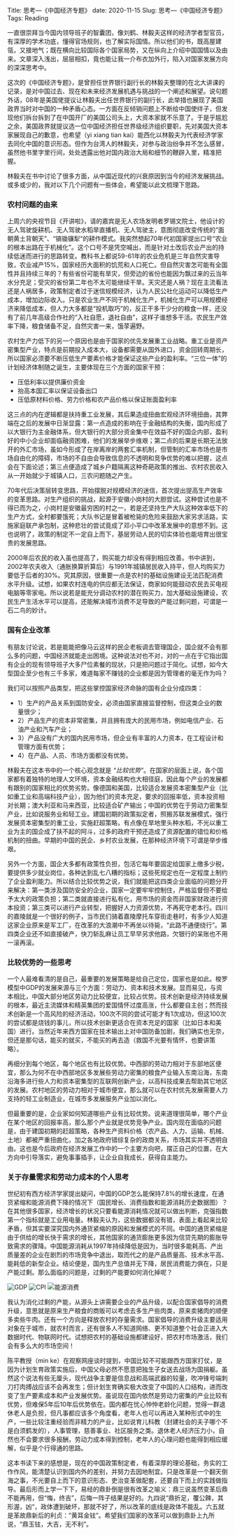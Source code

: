 Title: 思考—《中国经济专题》
date: 2020-11-15
Slug: 思考—《中国经济专题》
Tags: Reading



一直很崇拜当今国内领导班子的智囊团，像刘鹤、林毅夫这样的经济学者型官员，有深厚的学术功底，懂得官场规则，也了解实际国情。所以他们的书，既高屋建瓴，又接地气；既在横向比较国际各个国家局势，又在纵向上介绍中国国情以及由来。文章深入浅出，层层相扣，竟也能让我一介布衣加外行，陷入对国家发展方向的深深思考中。

这次的《中国经济专题》，是曾担任世界银行副行长的林毅夫整理的在北大讲课的记录，是对中国过去、现在和未来经济发展机遇与挑战的一个阐述和展望。说句题外话，08年是美国佬提议让林毅夫出任世界银行的副行长，此举措也展现了美国政界当时对中国的一种矛盾心态。一方面在反倾销问题上不断给中国使绊子，但发现他们拆台拆到了在中国开厂的美国公司头上，大资本家就不乐意了。于是乎尴尬之余，美国政界就提议选一位中国经济担任世界级经济组织要职，先对美国大资本家展现自己的歉意，也希望（yi xiang tian kai）能西化以林毅夫为代表经济学家去同化中国的意识形态。但作为台湾人的林毅夫，对参与政治纷争并不怎么感冒，虽然他书里字里行间，处处透露出他对国内政治大局和细节的鞭辟入里，精准把握。

林毅夫在书中讨论了很多方面，从中国近现代的兴衰原因到当今的经济发展挑战。或多或少的，我对以下几个问题有一些体会，希望能以此文梳理下思路。

### 农村问题的由来

上周六的央视节目《开讲啦》，请的嘉宾是无人农场发明者罗锡文院士，他设计的无人驾驶旋耕机、无人驾驶水稻旱直播机、无人驾驶主，意图彻底改变传统的“面朝黄土背朝天”、“镐锄镰犁“的耕作模式。我突然想起70年代初国家提出口号“农业的根本出路在于机械化”。这个口号不是凭空喊出，而是针对土改后农业产出的持续低迷而进行的思路转变。教科书上都说59-61年的农业危机是三年自然灾害导致，农业减产15%，国家经历大面积的饥荒和人口死亡。但自然灾害怎可能有全国性并且持续三年的？有些省份可能有旱灾，但旁边的省份也能因为飘过来的云当年水分充足；受灾的省份第二年也不太可能继续干旱。天灾还是人祸？现在主流看法还是人祸居多，政策制定者过于迷信规模经济，认为人民公社化运动可以降低生产成本，增加边际收入。只是农业生产不同于机械化生产，机械化生产可以用规模经济来降低成本，但人力大多都是“投机取巧”的，反正干多干少分的粮食一样，还没有了前几年高级合作社的“入社自愿，退社自由”，这样子谁想多干活。农民生产效率下降，粮食储备不足，自然灾害一来，饿莩遍野。

农村生产力低下的另一个原因也是由于国家的优先发展重工业战略。重工业是资产密集型产业，特点是前期投入成本大，设备都需要从国外进口，资金回转周期长，所以国家必须要不断压低生产要素价格才能保证这些产业的盈利率。“三位一体”的计划经济体制随之诞生，主要体现在三个方面的国家干预：
*  压低利率以提供廉价资金
* 抬高本国汇率以保证设备出口
* 压低原材料价格、劳力价格和农产品价格以保证账面盈利率

这三点的内在逻辑都是扶持重工业发展，其后果造成扭曲宏观经济环境扭曲，其弊端在之后的发展中日渐显露：第一点造成的影响在于金融结构的失衡，国内形成了以大银行为主金融体系，但大银行的大部分资金集中在效益不好的国企内部，盈利好的中小企业却面临融资困难，他们的发展举步维艰；第二点的后果是长期无法放开的外汇市场，虽如今形成了在岸离岸的两套汇率机制，但管制的汇率市场也是市场自由化的障碍，市场的不自由会导致信息的不透明和竞争优势的难以把握，这点会在下面论述；第三点便造成了城乡户籍隔离这种奇葩政策的推出、农村农民收入从一开始就少于城镇人口，三农问题随之产生。

70年代后决策层转变思路，开始摆脱对规模经济的迷信，首次提出提高生产效率的变革思路。对生产组织的挑战，起源于安徽小岗村的大胆尝试。这种尝试也是不得已而为之，小岗村是安徽最穷困的村之一，若是还坚持生产大队这种效率低下的生产方式，全村都要饿死；大队书记是冒着被枪毙的危险来鼓励大家另求活路，实施家庭联产承包制，这种悲壮的尝试竟成了邓小平口中改革发展中的意想不到。这也说明了，政策的制定不一定自上而下，基层劳动人民的切实体验也能培育出很宝贵的发展思路。

2000年后农民的收入虽也提高了，购买能力却没有得到相应改善。书中讲到，2002年农夫收入（通胀换算折算后）与1991年城镇居民收入持平，但人均购买力要低于后者的30%。究其原因，很重要一点是农村的基础设施建设无法匹配消费水平升级。试想，如果农村连电的供应都无法保证，商家如何能鼓动农民去买电视电脑等零家电。所以说若是能充分调动农村的潜在购买力，加大基础设施建设，农民生产生活水平可以提高，还能解决城市消费不足导致的产能过剩问题，可谓是一石二鸟的妙计。


### 国有企业改革

有朋友讨论说，若是能能把像马云这样的民企老板调去管理国企，国企就不会有那么多的问题，中国经济就能走出困境。这种说法对也不对，对的一点在于它指出国有企业的现有领导班子大多尸位素餐的现状，只是把问题过于简化。试想，如今大型国企至少也有三千多家，难道每家不赚钱的企业都是因为管理者的毫无作为吗？

我们可以按照产品类型，把这些掌控国家经济命脉的国有企业分成四类：
* 1）生产的产品关系到国防安全，必须由国家直接监督控制，但这类企业的数量很少； 
* 2）产品生产的资本非常密集，并且拥有庞大的民用市场，例如电信产业、石油产业和汽车产业；
* 3）产品没有广大的国内民用市场，但企业有丰富的人力资本，在工程设计和管理方面有优势； 
* 4）在产品、人员、市场方面都没有优势。

林毅夫在这本书中的一个核心观念就是 _“比较优势”_。在国家的层面上说，各个国家都有着独特的地理人文环境，资本金融结构也大相径庭，因此每个产业的发展都有跟别的国家相比的优势劣势。像德国和美国，比较适合发展资本密集型产业（比如重工业和高端科技产业），因为他们的资本充足，要求的回报率低，资本投资相对长期；澳大利亚和马来西亚，比较适合矿产输出；中国的优势在于劳动力密集型产业，比如说服务业和轻工业。建国初期的政策拟定者，照搬苏联发展模式，强行发展资本密集型的重工业，实施赶超策略，有点像在旱地里头种水稻，不光以重工业为主的国企成了扶不起的阿斗，过多的政府干预还造成了资源配置的错位和价格机制的扭曲。早期的中国的民企、乡村农业发展，在那种经济环境下可谓是举步维艰。

另外一个方面，国企大多都有政策性负担，包活它每年要固定给国家上缴多少税，要提供多少就业岗位，各种达到乱七八糟的指标；这些死规定也在一定程度上制约了企业盈利能力。所以结合比较优势之说，我们就能把这四类企业面临的问题分开来解决：第一类涉及国防安全的企业，国家一定要牢牢控制住，严格监督但不要给予太大的政策负担；第二类就直接进行私有化，用市场的资金而非国家财政进行资本投资；第三类可以进行产业转型，把握好人力资源优势，不再死守老本行。四川的嘉陵就是一个很好的例子，当市民们骑着嘉陵摩托车穿街走巷时，有多少人知道这家企业原来是军工厂，在改革的大浪潮中不再坐以待毙，“此路不通便绕行”。第四类企业还不如直接破产，快刀斩乱麻让员工早早另求他路，欠银行的呆账也不用一滚再滚。


### 比较优势的一些思考

一个人最难看清的是自己，最重要的发展策略是给自己定位，国家也是如此。梭罗模型中GDP的发展来源与三个方面：劳动力、资本和技术发展。显而易见，与资本相比，中国大部分地区劳动力比较便宜，比较占优势。技术创新是经济持续发展的根本，最近主流媒体和精英集团的爱国情怀过度高涨，什么都要自主创；然而技术创新是一个高风险的经济活动，100次不同的尝试可能才有1次成功，但这100次的尝试都是烧钱的事儿，所以技术创新更适合在资本充足的国家（比如日本和美国）进行。当然近年来西方国家在技术输出上对中国防备加剧，我们确实也无奈，但还是那句话，能买的就买，不能买的再去造（救国不光要有情怀，也要讲策略）。

再细分到每个地区，每个地区也有比较优势。中西部的劳动力相对于东部地区便宜，那么为何不在中西部地区多发展些劳动力密集的粮食产业输入东南沿海，东南沿海多进行些人力和资本密集型的互联网创新产业，以高科技成果去帮助其它地区的发展。农村地区的劳动力相对于城市便宜，那么就可以在农村优先发展需要人力支持的轻工业制造业，在城市多发展服务产业加以消化。

但最重要的是，企业家如何知道哪些产业有比较优势。说来道理很简单，哪个产业在某个地区的回报率高，那么那个产业就是优势竞争产业。国内现在面临的问题是，由于建国初期的赶超策略，各种生产资料价格（农产品、人力、运输、机械、土地）都被严重扭曲化，加之各地政府错综复杂的政商关系，市场其实并不透明自由。这也是今后政府在经济发展工作中的一个主要方向吧，摆正自己的位置，在大方向中引导落实，避免事事插手，让企业自我成长，获得自主能力。


### 关于存量需求和劳动力成本的个人思考

世纪初有西方经济学家提出疑问，中国的GDP怎么能保持7.8%的增长速度，在通货紧缩和能源消费下降的情况下（国民增长、消费指数和能源消耗历史数据图）？在其他很多国家，经济增长的状况只要看能源消耗情况就可以做出判断，克强指数第一个指标就是工业用电量。林毅夫认为，这些数据都没有错，表面上看起来比较矛盾，但其实要深究国内外通货紧缩的原因和发展模式的不同。中国的通货紧缩是由于供给的增长快于需求的增长，其他国家的通货膨胀更多因为信贷先期的膨胀导致需求的骤降。中国能源消耗从1997年持续降低是因为，当时很多能耗高、产出质量差的企业在剧烈的市场竞争中退出，取而代之的是产品质量高、技术水平高、能耗低的新型企业。结论便是，国内生产总值并无下降，居民消费能力俱在，只是产能过剩。那么面临的问题是，过剩的产能要如何消化掉呢？

![GDP](/images/国民收入增长.png)
![CPI](/images/居民消费cpi.png)
![能源消费](/images/能源消费增速.png)

我认为消化过剩的产能，从源头上讲需要企业的产品升级，以配合国家倡导的消费升级，意思就是原来生产粮食的商贩可以考虑去多生产些肉类，原来卖猪肉的顺便多卖些牛肉。还有一个方向是释放农村的存量需求。国家倡导的消费升级主要适用对象在于城市，就农村而言，还有很多人不知道网络、更不知道整个社会正进入大数据时代、物联网时代。试想把农村的基础设施都建设好，把农村市场激活，我们会有多么大的市场空间！

陈平教授（min ke）在观察网座谈时提到，中国比较不可能跟西方国家打仗，是因为计划生育政策实施后，中国父母必然不愿意把独生子女送去战场为国捐躯。虽然这个说法有些无厘头，现代战争主要是信息战和高端武器的较量，吹冲锋号端刺刀打肉搏战应该不会再发生；但计划生育确实极大改变了中国的人口结构，进而改变了生产要素成本和产业发展优势。虽说现在国内依然是劳动力密集的产业比较有优势，但难保5年后10年后优势依在。国内都在忧心忡忡老龄化问题，觉得一群退休老人是负担，但凡事都应该多个角度看，老年人也可以再进入某种形式中的生产，一些比较注重经验而非精力的产业，比如说育儿科教（封建社会的夫子哪个不是白须鹤发的），人事管理，慈善事业、社区服务之类。退休老人经济压力小，自然也不会要求很多报酬，劳动力成本得到控制，老年人的心理问题也能得到相应缓解，似乎是个行得通的思路。

这本书读下来的感想是，现在的中国政策制定者，有着深厚的理论基础，务实的工作作风，能清楚认识到国内外的差别，并努力去因地制宜。只是改革是一个翻天倒海之事，不光要自上而下的意识形态、吏治变革做配套，还要自下而上的实践做指导。最后形而上学一下下，易经的鼎卦倒是很有改革之喻义：鼎三说虽然变革后鼎不能再用，但“悔，终吉”，后悔一阵子结果是好的。九四说“鼎折足，覆公餗，其形渥，凶“，政体遭到破坏，那就不好了，所以改革的底线是政体不能乱。六五就是革故鼎新后的利贞：”黄耳金铉”。希望我们国家的改革可以做到鼎卦上九所说，“鼎玉铉，大吉，无不利”。









